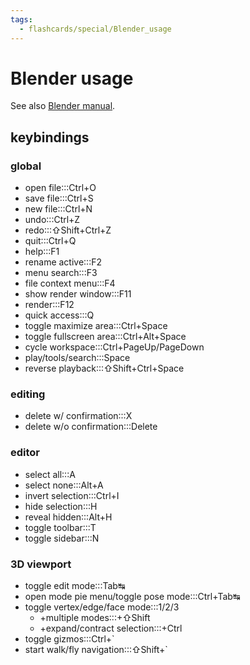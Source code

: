 ```yaml
---
tags:
  - flashcards/special/Blender_usage
---
```


# Blender usage

See also [Blender manual](https://docs.blender.org/manual/en/dev/interface/keymap/blender_default.html).

## keybindings

### global

- open file:::Ctrl+O
- save file:::Ctrl+S
- new file:::Ctrl+N
- undo:::Ctrl+Z
- redo:::⇧Shift+Ctrl+Z
- quit:::Ctrl+Q
- help:::F1
- rename active:::F2
- menu search:::F3
- file context menu:::F4
- show render window:::F11
- render:::F12
- quick access:::Q
- toggle maximize area:::Ctrl+Space
- toggle fullscreen area:::Ctrl+Alt+Space
- cycle workspace:::Ctrl+PageUp/PageDown
- play/tools/search:::Space
- reverse playback:::⇧Shift+Ctrl+Space

### editing

- delete w/ confirmation:::X
- delete w/o confirmation:::Delete

### editor

- select all:::A
- select none:::Alt+A
- invert selection:::Ctrl+I
- hide selection:::H
- reveal hidden:::Alt+H
- toggle toolbar:::T
- toggle sidebar:::N

### 3D viewport

- toggle edit mode:::Tab↹
- open mode pie menu/toggle pose mode:::Ctrl+Tab↹
- toggle vertex/edge/face mode:::1/2/3
  - +multiple modes:::+⇧Shift
  - +expand/contract selection:::+Ctrl
- toggle gizmos:::Ctrl+\`
- start walk/fly navigation:::⇧Shift+\`
